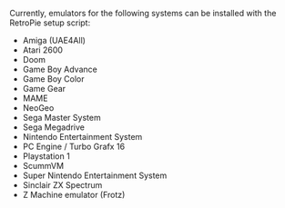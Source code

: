Currently, emulators for the following systems can be installed with the RetroPie setup script:

* Amiga (UAE4All)
* Atari 2600
* Doom
* Game Boy Advance
* Game Boy Color
* Game Gear
* MAME
* NeoGeo
* Sega Master System
* Sega Megadrive
* Nintendo Entertainment System
* PC Engine / Turbo Grafx 16
* Playstation 1
* ScummVM
* Super Nintendo Entertainment System
* Sinclair ZX Spectrum
* Z Machine emulator (Frotz)
